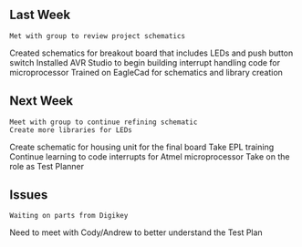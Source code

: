 Last Week
---------------
	Met with group to review project schematics
  Created schematics for breakout board that includes LEDs and push button switch
  Installed AVR Studio to begin building interrupt handling code for microprocessor
	Trained on EagleCad for schematics and library creation
	
Next Week
---------------
	Meet with group to continue refining schematic
	Create more libraries for LEDs 
  Create schematic for housing unit for the final board
	Take EPL training
	Continue learning to code interrupts for Atmel microprocessor
  Take on the role as Test Planner
	
Issues
---------
	Waiting on parts from Digikey
  Need to meet with Cody/Andrew to better understand the Test Plan
